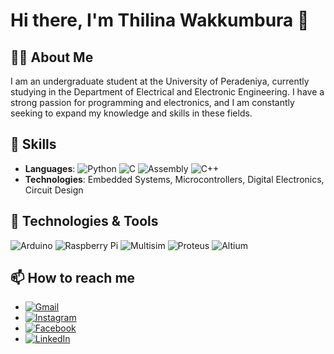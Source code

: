 # Hi there, I'm Thilina Wakkumbura 👋

## 🧑‍🎓 About Me
I am an undergraduate student at the University of Peradeniya, currently studying in the Department of Electrical and Electronic Engineering. I have a strong passion for programming and electronics, and I am constantly seeking to expand my knowledge and skills in these fields.

## 🚀 Skills
- **Languages**: ![Python](https://img.shields.io/badge/-Python-blue) ![C](https://img.shields.io/badge/-C-green) ![Assembly](https://img.shields.io/badge/-Assembly-orange) ![C++](https://img.shields.io/badge/-C++-blue)
- **Technologies**: Embedded Systems, Microcontrollers, Digital Electronics, Circuit Design

## 🔧 Technologies & Tools
![Arduino](https://img.shields.io/badge/-Arduino-00979D?logo=arduino&logoColor=white) ![Raspberry Pi](https://img.shields.io/badge/-Raspberry%20Pi-C51A4A?logo=raspberry-pi&logoColor=white) ![Multisim](https://img.shields.io/badge/-Multisim-007ACC?logo=ni&logoColor=white) ![Proteus](https://img.shields.io/badge/-Proteus-8A2BE2?logo=proteus&logoColor=white) ![Altium](https://img.shields.io/badge/-Altium-008080?logo=altium&logoColor=white)

## 📫 How to reach me
- [![Gmail](https://img.shields.io/badge/-Gmail-D14836?logo=gmail&logoColor=white&style=flat-square)](thilinawakkumbura2@gmail.com)
- [![Instagram](https://img.shields.io/badge/-Instagram-E4405F?logo=instagram&logoColor=white&style=flat-square)](https://www.instagram.com/thilina_hasith)
- [![Facebook](https://img.shields.io/badge/-Facebook-1877F2?logo=facebook&logoColor=white&style=flat-square)](https://www.facebook.com/thilina.wakkumbura)
- [![LinkedIn](https://img.shields.io/badge/-LinkedIn-0077B5?logo=linkedin&logoColor=white&style=flat-square)](https://www.linkedin.com/in/thilina-wakkumbura)

